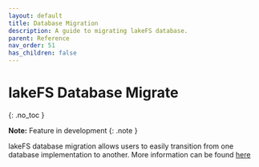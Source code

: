 ```yaml
---
layout: default
title: Database Migration
description: A guide to migrating lakeFS database.
parent: Reference
nav_order: 51
has_children: false
---
```


# lakeFS Database Migrate
{: .no_toc }

**Note:** Feature in development
{: .note }

lakeFS database migration allows users to easily transition from one database implementation to another.
More information can be found [here](https://github.com/treeverse/lakeFS/issues/3899)
